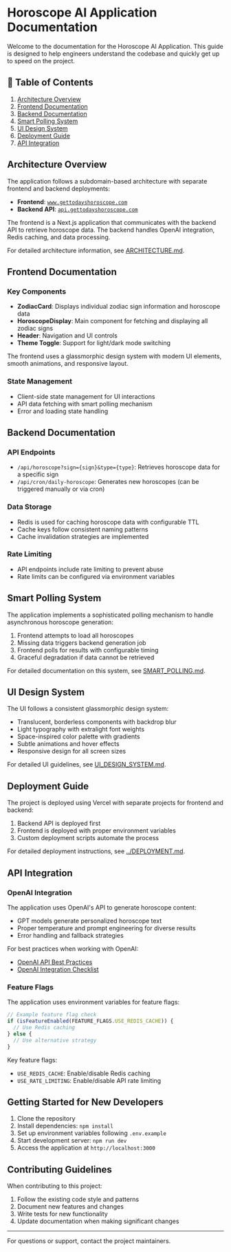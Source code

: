 # Horoscope AI Application Documentation

Welcome to the documentation for the Horoscope AI Application. This guide is designed to help engineers understand the codebase and quickly get up to speed on the project.

## 📑 Table of Contents

1. [Architecture Overview](#architecture-overview)
2. [Frontend Documentation](#frontend-documentation)
3. [Backend Documentation](#backend-documentation)
4. [Smart Polling System](#smart-polling-system)
5. [UI Design System](#ui-design-system)
6. [Deployment Guide](#deployment-guide)
7. [API Integration](#api-integration)

## Architecture Overview

The application follows a subdomain-based architecture with separate frontend and backend deployments:

- **Frontend**: [`www.gettodayshoroscope.com`](https://www.gettodayshoroscope.com)
- **Backend API**: [`api.gettodayshoroscope.com`](https://api.gettodayshoroscope.com)

The frontend is a Next.js application that communicates with the backend API to retrieve horoscope data. The backend handles OpenAI integration, Redis caching, and data processing.

For detailed architecture information, see [ARCHITECTURE.md](./ARCHITECTURE.md).

## Frontend Documentation

### Key Components

- **ZodiacCard**: Displays individual zodiac sign information and horoscope data
- **HoroscopeDisplay**: Main component for fetching and displaying all zodiac signs
- **Header**: Navigation and UI controls
- **Theme Toggle**: Support for light/dark mode switching

The frontend uses a glassmorphic design system with modern UI elements, smooth animations, and responsive layout.

### State Management

- Client-side state management for UI interactions
- API data fetching with smart polling mechanism
- Error and loading state handling

## Backend Documentation

### API Endpoints

- `/api/horoscope?sign={sign}&type={type}`: Retrieves horoscope data for a specific sign
- `/api/cron/daily-horoscope`: Generates new horoscopes (can be triggered manually or via cron)

### Data Storage

- Redis is used for caching horoscope data with configurable TTL
- Cache keys follow consistent naming patterns
- Cache invalidation strategies are implemented

### Rate Limiting

- API endpoints include rate limiting to prevent abuse
- Rate limits can be configured via environment variables

## Smart Polling System

The application implements a sophisticated polling mechanism to handle asynchronous horoscope generation:

1. Frontend attempts to load all horoscopes
2. Missing data triggers backend generation job
3. Frontend polls for results with configurable timing
4. Graceful degradation if data cannot be retrieved

For detailed documentation on this system, see [SMART_POLLING.md](./SMART_POLLING.md).

## UI Design System

The UI follows a consistent glassmorphic design system:

- Translucent, borderless components with backdrop blur
- Light typography with extralight font weights
- Space-inspired color palette with gradients
- Subtle animations and hover effects
- Responsive design for all screen sizes

For detailed UI guidelines, see [UI_DESIGN_SYSTEM.md](./UI_DESIGN_SYSTEM.md).

## Deployment Guide

The project is deployed using Vercel with separate projects for frontend and backend:

1. Backend API is deployed first
2. Frontend is deployed with proper environment variables
3. Custom deployment scripts automate the process

For detailed deployment instructions, see [../DEPLOYMENT.md](../DEPLOYMENT.md).

## API Integration

### OpenAI Integration

The application uses OpenAI's API to generate horoscope content:

- GPT models generate personalized horoscope text
- Proper temperature and prompt engineering for diverse results
- Error handling and fallback strategies

For best practices when working with OpenAI:

- [OpenAI API Best Practices](./api/OPENAI_BEST_PRACTICES.md)
- [OpenAI Integration Checklist](./api/OPENAI_CHECKLIST.md)

### Feature Flags

The application uses environment variables for feature flags:

```typescript
// Example feature flag check
if (isFeatureEnabled(FEATURE_FLAGS.USE_REDIS_CACHE)) {
  // Use Redis caching
} else {
  // Use alternative strategy
}
```

Key feature flags:
- `USE_REDIS_CACHE`: Enable/disable Redis caching
- `USE_RATE_LIMITING`: Enable/disable API rate limiting

## Getting Started for New Developers

1. Clone the repository
2. Install dependencies: `npm install`
3. Set up environment variables following `.env.example`
4. Start development server: `npm run dev`
5. Access the application at `http://localhost:3000`

## Contributing Guidelines

When contributing to this project:

1. Follow the existing code style and patterns
2. Document new features and changes
3. Write tests for new functionality
4. Update documentation when making significant changes

---

For questions or support, contact the project maintainers. 